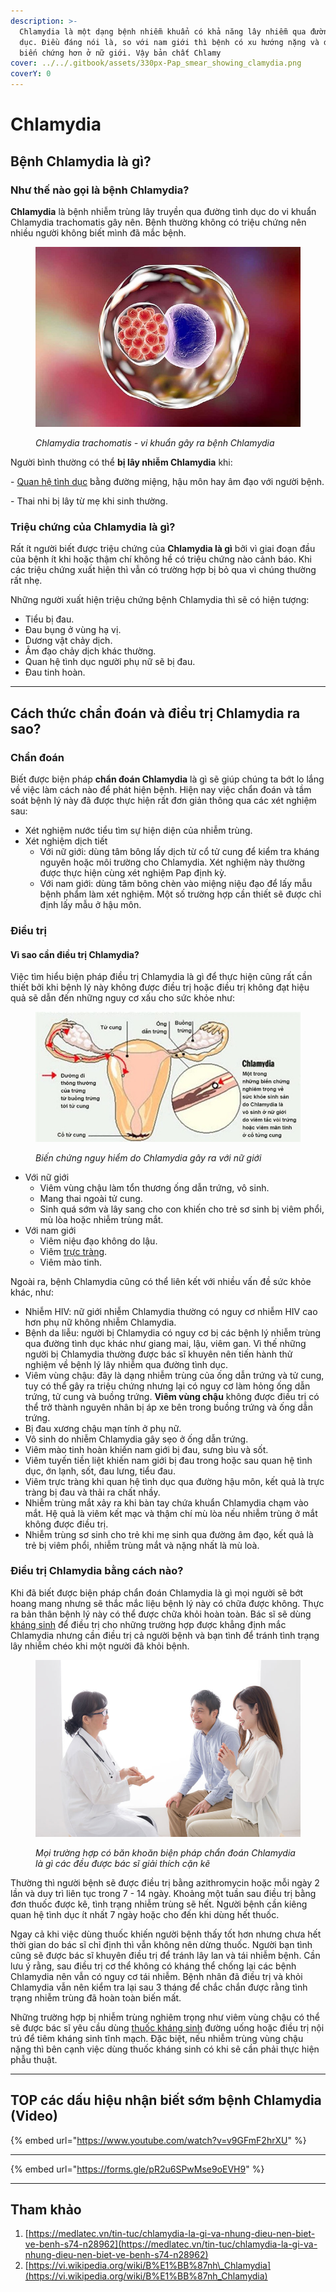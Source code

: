 ```yaml
---
description: >-
  Chlamydia là một dạng bệnh nhiễm khuẩn có khả năng lây nhiễm qua đường tình
  dục. Điều đáng nói là, so với nam giới thì bệnh có xu hướng nặng và dễ gây nên
  biến chứng hơn ở nữ giới. Vậy bản chất Chlamy
cover: ../../.gitbook/assets/330px-Pap_smear_showing_clamydia.png
coverY: 0
---
```


# Chlamydia

## Bệnh Chlamydia là gì?

### Như thế nào gọi là bệnh Chlamydia?

**Chlamydia** là bệnh nhiễm trùng lây truyền qua đường tình dục do vi khuẩn Chlamydia trachomatis gây nên. Bệnh thường không có triệu chứng nên nhiều người không biết mình đã mắc bệnh.&#x20;

<figure><img src="../../.gitbook/assets/20220705_chlamydia-la-gi-1.png" alt=""><figcaption><p><em>Chlamydia trachomatis - vi khuẩn gây ra bệnh Chlamydia</em> </p></figcaption></figure>

Người bình thường có thể **bị lây nhiễm Chlamydia** khi:

\- [Quan hệ tình dục](https://medlatec.vn/tin-tuc/the-nao-la-quan-he-tinh-duc-an-toan-va-1-so-dieu-cac-cap-doi-can-luu-y-s195-n20033) bằng đường miệng, hậu môn hay âm đạo với người bệnh.

\- Thai nhi bị lây từ mẹ khi sinh thường.

### Triệu chứng của Chlamydia là gì?

Rất ít người biết được triệu chứng của **Chlamydia là gì** bởi vì giai đoạn đầu của bệnh ít khi hoặc thậm chí không hề có triệu chứng nào cảnh báo. Khi các triệu chứng xuất hiện thì vẫn có trường hợp bị bỏ qua vì chúng thường rất nhẹ.

Những người xuất hiện triệu chứng bệnh Chlamydia thì sẽ có hiện tượng:

* &#x20;Tiểu bị đau.
* Đau bụng ở vùng hạ vị.
* Dương vật chảy dịch.
* Âm đạo chảy dịch khác thường.
* Quan hệ tình dục người phụ nữ sẽ bị đau.
* Đau tinh hoàn.

***

## Cách thức chẩn đoán và điều trị Chlamydia ra sao?

### Chẩn đoán

Biết được biện pháp **chẩn đoán Chlamydia** là gì sẽ giúp chúng ta bớt lo lắng về việc làm cách nào để phát hiện bệnh. Hiện nay việc chẩn đoán và tầm soát bệnh lý này đã được thực hiện rất đơn giản thông qua các xét nghiệm sau:

* Xét nghiệm nước tiểu tìm sự hiện diện của nhiễm trùng.
* Xét nghiệm dịch tiết&#x20;
  * Với nữ giới: dùng tâm bông lấy dịch từ cổ tử cung để kiểm tra kháng nguyên hoặc môi trường cho Chlamydia. Xét nghiệm này thường được thực hiện cùng xét nghiệm Pap định kỳ.
  * Với nam giới: dùng tăm bông chèn vào miệng niệu đạo để lấy mẫu bệnh phẩm làm xét nghiệm. Một số trường hợp cần thiết sẽ được chỉ định lấy mẫu ở hậu môn.

### Điều trị

#### **Vì sao cần điều trị Chlamydia?**

Việc tìm hiểu biện pháp điều trị Chlamydia là gì để thực hiện cũng rất cần thiết bởi khi bệnh lý này không được điều trị hoặc điều trị không đạt hiệu quả sẽ dẫn đến những nguy cơ xấu cho sức khỏe như:

<figure><img src="../../.gitbook/assets/20220705_chlamydia-la-gi-2.png" alt=""><figcaption><p><em>Biến chứng nguy hiểm do Chlamydia gây ra với nữ giới</em></p></figcaption></figure>

* Với nữ giới
  * Viêm vùng chậu làm tổn thương ống dẫn trứng, vô sinh.
  * Mang thai ngoài tử cung.
  * Sinh quá sớm và lây sang cho con khiến cho trẻ sơ sinh bị viêm phổi, mù lòa hoặc nhiễm trùng mắt.
* Với nam giới
  * Viêm niệu đạo không do lậu.
  * Viêm [trực tràng](https://medlatec.vn/tin-tuc/ung-thu-truc-trang-nguy-hiem-nhu-the-nao-s91-n19755).
  * Viêm mào tinh.

Ngoài ra, bệnh Chlamydia cũng có thể liên kết với nhiều vấn đề sức khỏe khác, như:

* &#x20;Nhiễm HIV: nữ giới nhiễm Chlamydia thường có nguy cơ nhiễm HIV cao hơn phụ nữ không nhiễm Chlamydia.
* Bệnh da liễu: người bị Chlamydia có nguy cơ bị các bệnh lý nhiễm trùng qua đường tình dục khác như giang mai, lậu, viêm gan. Vì thế những người bị Chlamydia thường được bác sĩ khuyên nên tiến hành thử nghiệm về bệnh lý lây nhiễm qua đường tình dục.
* Viêm vùng chậu: đây là dạng nhiễm trùng của ống dẫn trứng và tử cung, tuy có thể gây ra triệu chứng nhưng lại có nguy cơ làm hỏng ống dẫn trứng, tử cung và buồng trứng. **Viêm vùng chậu** không được điều trị có thể trở thành nguyên nhân bị áp xe bên trong buồng trứng và ống dẫn trứng.
* Bị đau xương chậu mạn tính ở phụ nữ.
* Vô sinh do nhiễm Chlamydia gây sẹo ở ống dẫn trứng.
* Viêm mào tinh hoàn khiến nam giới bị đau, sưng bìu và sốt.
* Viêm tuyến tiền liệt khiến nam giới bị đau trong hoặc sau quan hệ tình dục, ớn lạnh, sốt, đau lưng, tiểu đau.
* Viêm trực tràng khi quan hệ tình dục qua đường hậu môn, kết quả là trực tràng bị đau và thải ra chất nhầy.
* Nhiễm trùng mắt xảy ra khi bàn tay chứa khuẩn Chlamydia chạm vào mắt. Hệ quả là viêm kết mạc và thậm chí mù lòa nếu nhiễm trùng ở mắt không được điều trị.
* Nhiễm trùng sơ sinh cho trẻ khi mẹ sinh qua đường âm đạo, kết quả là trẻ bị viêm phổi, nhiễm trùng mắt và nặng nhất là mù loà.

### **Điều trị Chlamydia bằng cách nào?**

Khi đã biết được biện pháp chẩn đoán Chlamydia là gì mọi người sẽ bớt hoang mang nhưng sẽ thắc mắc liệu bệnh lý này có chữa được không. Thực ra bản thân bệnh lý này có thể được chữa khỏi hoàn toàn. Bác sĩ sẽ dùng [kháng sinh](https://medlatec.vn/tin-tuc/thuoc-khang-sinh--loi-ich-va-nguy-hai-khi-su-dung-s195-n19942) để điều trị cho những trường hợp được khẳng định mắc Chlamydia nhưng cần điều trị cả người bệnh và bạn tình để tránh tình trạng lây nhiễm chéo khi một người đã khỏi bệnh.

<figure><img src="../../.gitbook/assets/20220705_chlamydia-la-gi-3.png" alt=""><figcaption><p><em>Mọi trường hợp có băn khoăn biện pháp chẩn đoán Chlamydia là gì các đều được bác sĩ giải thích cặn kẽ</em> </p></figcaption></figure>

Thường thì người bệnh sẽ được điều trị bằng azithromycin hoặc  mỗi ngày 2 lần và duy trì liên tục trong 7 - 14 ngày. Khoảng một tuần sau điều trị bằng đơn thuốc được kê, tình trạng nhiễm trùng sẽ hết. Người bệnh cần kiêng quan hệ tình dục ít nhất 7 ngày hoặc cho đến khi dùng hết thuốc.&#x20;

Ngay cả khi việc dùng thuốc khiến người bệnh thấy tốt hơn nhưng chưa hết thời gian do bác sĩ chỉ định thì vẫn không nên dừng thuốc. Người bạn tình cũng sẽ được bác sĩ khuyên điều trị để tránh lây lan và tái nhiễm bệnh. Cần lưu ý rằng, sau điều trị cơ thể không có kháng thể chống lại các bệnh Chlamydia nên vẫn có nguy cơ tái nhiễm. Bệnh nhân đã điều trị và khỏi Chlamydia vẫn nên kiểm tra lại sau 3 tháng để chắc chắn được rằng tình trạng nhiễm trùng đã hoàn toàn biến mất.

Những trường hợp bị nhiễm trùng nghiêm trọng như viêm vùng chậu có thể sẽ được bác sĩ yêu cầu dùng [thuốc kháng sinh](https://medlatec.vn/tin-tuc/thuoc-khang-sinh--loi-ich-va-nguy-hai-khi-su-dung-s195-n19942) đường uống hoặc điều trị nội trú để tiêm kháng sinh tĩnh mạch. Đặc biệt, nếu nhiễm trùng vùng chậu nặng thì bên cạnh việc dùng thuốc kháng sinh có khi sẽ cần phải thực hiện phẫu thuật.

***

## TOP các dấu hiệu nhận biết sớm bệnh Chlamydia (Video)

{% embed url="https://www.youtube.com/watch?v=v9GFmF2hrXU" %}

***

{% embed url="https://forms.gle/pR2u6SPwMse9oEVH9" %}

***

## Tham khảo

1. [https://medlatec.vn/tin-tuc/chlamydia-la-gi-va-nhung-dieu-nen-biet-ve-benh-s74-n28962](https://medlatec.vn/tin-tuc/chlamydia-la-gi-va-nhung-dieu-nen-biet-ve-benh-s74-n28962)
2. [https://vi.wikipedia.org/wiki/B%E1%BB%87nh\_Chlamydia](https://vi.wikipedia.org/wiki/B%E1%BB%87nh_Chlamydia)
